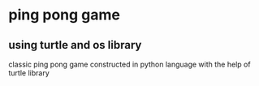 # ping pong game
## using turtle and os library
classic ping pong game constructed in python language with the help of turtle library
